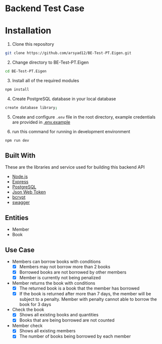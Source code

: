 # Backend Test Case

# Installation

1. Clone this repository

```sh
git clone https://github.com/arsyad12/BE-Test-PT.Eigen.git
```

2. Change directory to BE-Test-PT.Eigen

```sh
cd BE-Test-PT.Eigen
```

3. Install all of the required modules

```sh
npm install
```

4. Create PostgreSQL database in your local database

```sh
create database library;
```

5. Create and configure `.env` file in the root directory, example credentials are provided in [.env.example](./.env.example)

6. run this command for running in development environment

```sh
npm run dev
```

## Built With

These are the libraries and service used for building this backend API

- [Node.js](https://nodejs.org)
- [Express](https://expressjs.com)
- [PostgreSQL](https://www.postgresql.org)
- [Json Web Token](https://jwt.io)
- [bcrypt](https://www.npmjs.com/package/bcrypt)
- [swagger](https://swagger.io/)

## Entities

- Member
- Book

## Use Case

- Members can borrow books with conditions
    - [x]  Members may not borrow more than 2 books
    - [x]  Borrowed books are not borrowed by other members
    - [x]  Member is currently not being penalized
- Member returns the book with conditions
    - [x]  The returned book is a book that the member has borrowed
    - [x]  If the book is returned after more than 7 days, the member will be subject to a penalty. Member with penalty cannot able to borrow the book for 3 days
- Check the book
    - [x]  Shows all existing books and quantities
    - [x]  Books that are being borrowed are not counted
- Member check
    - [x]  Shows all existing members
    - [x]  The number of books being borrowed by each member
